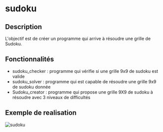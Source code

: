 # sudoku

## Description
L'objectif est de créer un programme qui arrive à résoudre une grille de Sudoku.

## Fonctionnalités
- sudoku_checker : programme qui vérifie si une grille 9x9 de sudoku est valide
- sudoku_solver :  programme qui est capable de résoudre une grille 9x9 de sudoku donnée
- Sudoku_creator : programme qui propose une grille 9X9 de sudoku à résoudre avec 3 niveaux de difficultés

## Exemple de realisation 
![sudoku](https://github.com/gdemerges/sudoku/assets/157049199/11efc10f-7854-43f2-a5fd-744ae21648a4)






